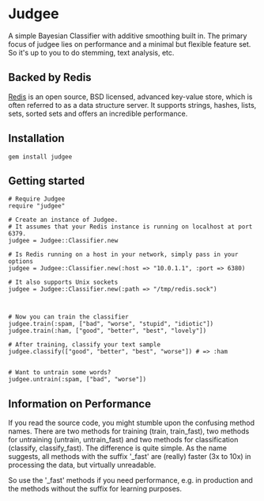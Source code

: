 # Judgee

A simple Bayesian Classifier with additive smoothing built in.
The primary focus of judgee lies on performance and a minimal but flexible feature set.
So it's up to you to do stemming, text analysis, etc.


## Backed by Redis

[Redis](http://redis.io/) is an open source, BSD licensed, advanced key-value store, which is often referred to as a data structure server.
It supports strings, hashes, lists, sets, sorted sets and offers an incredible performance.


## Installation

	gem install judgee


## Getting started

	# Require Judgee
	require "judgee"
  
	# Create an instance of Judgee.
	# It assumes that your Redis instance is running on localhost at port 6379.
	judgee = Judgee::Classifier.new

	# Is Redis running on a host in your network, simply pass in your options
	judgee = Judgee::Classifier.new(:host => "10.0.1.1", :port => 6380)

	# It also supports Unix sockets
	judgee = Judgee::Classifier.new(:path => "/tmp/redis.sock")



	# Now you can train the classifier
	judgee.train(:spam, ["bad", "worse", "stupid", "idiotic"])
	judgee.train(:ham, ["good", "better", "best", "lovely"])

	# After training, classify your text sample
	judgee.classify(["good", "better", "best", "worse"]) # => :ham


	# Want to untrain some words?
	judgee.untrain(:spam, ["bad", "worse"])


## Information on Performance 

If you read the source code, you might stumble upon the confusing method names.
There are two methods for training (train, train_fast), two methods for untraining (untrain, untrain_fast) and two methods for classification (classify, classify_fast).
The difference is quite simple. As the name suggests, all methods with the suffix '_fast' are (really) faster (3x to 10x) in processing the data, but virtually unreadable.

So use the '_fast' methods if you need performance, e.g. in production and the methods without the suffix for learning purposes.